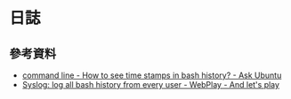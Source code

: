 # 日誌

## 參考資料
* [command line - How to see time stamps in bash history? - Ask Ubuntu](https://askubuntu.com/questions/391082/how-to-see-time-stamps-in-bash-history)
* [Syslog: log all bash history from every user - WebPlay - And let's play](http://webplay.pro/linux/syslog-log-bash-history-every-user.html)
